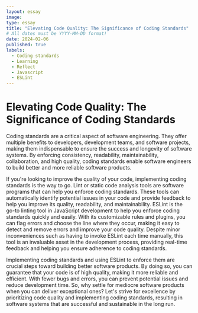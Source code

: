 ```yaml
---
layout: essay
image: 
type: essay
title: "Elevating Code Quality: The Significance of Coding Standards"
# All dates must be YYYY-MM-DD format!
date: 2024-02-06
published: true
labels:
  - Coding standards 
  - Learning
  - Reflect
  - Javascript
  - ESLint
---
```





# Elevating Code Quality: The Significance of Coding Standards

Coding standards are a critical aspect of software engineering. They offer multiple benefits to developers, development teams, and software projects, making them indispensable to ensure the success and longevity of software systems. By enforcing consistency, readability, maintainability, collaboration, and high quality, coding standards enable software engineers to build better and more reliable software products.

If you're looking to improve the quality of your code, implementing coding standards is the way to go. Lint or static code analysis tools are software programs that can help you enforce coding standards. These tools can automatically identify potential issues in your code and provide feedback to help you improve its quality, readability, and maintainability.
ESLint is the go-to linting tool in JavaScript development to help you enforce coding standards quickly and easily. With its customizable rules and plugins, you can flag errors and choose the line where they occur, making it easy to detect and remove errors and improve your code quality. Despite minor inconveniences such as having to invoke ESLint each time manually, this tool is an invaluable asset in the development process, providing real-time feedback and helping you ensure adherence to coding standards.

Implementing coding standards and using ESLint to enforce them are crucial steps toward building better software products. By doing so, you can guarantee that your code is of high quality, making it more reliable and efficient. With fewer bugs and errors, you can prevent potential issues and reduce development time. So, why settle for mediocre software products when you can deliver exceptional ones? Let's strive for excellence by prioritizing code quality and implementing coding standards, resulting in software systems that are successful and sustainable in the long run. 



